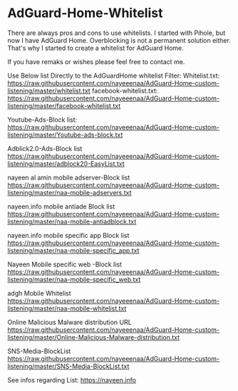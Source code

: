 # AdGuard-Home-Whitelist

There are always pros and cons to use whitelists. I started with Pihole, but now I have AdGuard Home. Overblocking is not a permanent solution either. That's why I started to create a whitelist for AdGuard Home. 

If you have remaks or wishes please feel free to contact me.


Use Below list Directly to the AdGuardHome whitelist Filter:
Whitelist.txt:
https://raw.githubusercontent.com/nayeeenaa/AdGuard-Home-custom-listening/master/whitelist.txt
facebook-whitelist.txt:
https://raw.githubusercontent.com/nayeeenaa/AdGuard-Home-custom-listening/master/facebook-whitelist.txt

Youtube-Ads-Block list:
https://raw.githubusercontent.com/nayeeenaa/AdGuard-Home-custom-listening/master/Youtube-ads-block.txt

Adblick2.0-Ads-Block list
https://raw.githubusercontent.com/nayeeenaa/AdGuard-Home-custom-listening/master/adblock20-EasyList.txt

nayeen al amin mobile adserver-Block list
https://raw.githubusercontent.com/nayeeenaa/AdGuard-Home-custom-listening/master/naa-mobile-adservers.txt

nayeen.info mobile antiade Block list
https://raw.githubusercontent.com/nayeeenaa/AdGuard-Home-custom-listening/master/naa-mobile-antiadblock.txt

nayeen.info mobile specific app Block list
https://raw.githubusercontent.com/nayeeenaa/AdGuard-Home-custom-listening/master/naa-mobile-specific_app.txt

Nayeen Mobile specific web -Block list
https://raw.githubusercontent.com/nayeeenaa/AdGuard-Home-custom-listening/master/naa-mobile-specific_web.txt

adgh Mobile Whitelist
https://raw.githubusercontent.com/nayeeenaa/AdGuard-Home-custom-listening/master/naa-mobile-whitelist.txt


Online Malicious Malware distribution URL
https://raw.githubusercontent.com/nayeeenaa/AdGuard-Home-custom-listening/master/Online-Malicious-Malware-distribution.txt



SNS-Media-BlockList
https://raw.githubusercontent.com/nayeeenaa/AdGuard-Home-custom-listening/master/SNS-Media-BlockList.txt


See infos regarding List: https://nayeen.info
